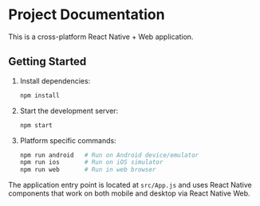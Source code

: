 # Project Documentation

This is a cross-platform React Native + Web application.

## Getting Started

1. Install dependencies:
   ```bash
   npm install
   ```
2. Start the development server:
   ```bash
   npm start
   ```
3. Platform specific commands:
   ```bash
   npm run android   # Run on Android device/emulator
   npm run ios       # Run on iOS simulator
   npm run web       # Run in web browser
   ```

The application entry point is located at `src/App.js` and uses React Native components that work on both mobile and desktop via React Native Web.
